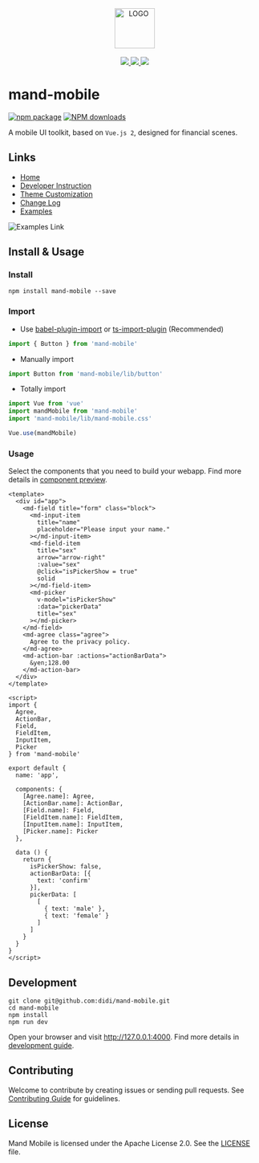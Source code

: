 <div align="center">
  <a href="#">
    <img width="80" src="https://manhattan.didistatic.com/static/manhattan/mand/docs/mand-logo-black.svg" alt="LOGO">
  </a>
</div>
<br>
<div align="center">
    <a href="http://forthebadge.com">
        <img src="http://forthebadge.com/images/badges/made-with-vue.svg">
    </a>
    <a href="http://forthebadge.com">
        <img src="http://forthebadge.com/images/badges/built-with-love.svg">
    </a>
    <a href="http://forthebadge.com">
        <img src="http://forthebadge.com/images/badges/makes-people-smile.svg">
    </a>
</div>

# mand-mobile

[![npm package](https://img.shields.io/npm/v/mand-mobile.svg?style=flat-square)](https://www.npmjs.org/package/mand-mobile)
[![NPM downloads](http://img.shields.io/npm/dm/mand-mobile.svg?style=flat-square)](http://npmtrends.com/mand-mobile)

A mobile UI toolkit, based on `Vue.js 2`, designed for financial scenes.

## Links

* [Home](https://didi.github.io/mand-mobile/)
* [Developer Instruction](site/docs/development.md)
* [Theme Customization](site/docs/theme.md)
* [Change Log](CHANGELOG.md)
* [Examples](https://didi.github.io/mand-mobile/examples/)

![Examples Link](https://manhattan.didistatic.com/static/manhattan/mand/docs/mand-doc-home-qrcode.png)

## Install & Usage

### Install

```shell
npm install mand-mobile --save
```

### Import

* Use <a href="https://github.com/ant-design/babel-plugin-import" target="_blank">babel-plugin-import</a>
  or
  <a href="https://github.com/Brooooooklyn/ts-import-plugin" target="_blank">ts-import-plugin</a> (Recommended)

```javascript
import { Button } from 'mand-mobile'
```

* Manually import

```javascript
import Button from 'mand-mobile/lib/button'
```

* Totally import

```javascript
import Vue from 'vue'
import mandMobile from 'mand-mobile'
import 'mand-mobile/lib/mand-mobile.css'

Vue.use(mandMobile)
```

### Usage

Select the components that you need to build your webapp. Find more details in [component preview](https://didi.github.io/mand-mobile/#/docs/preview).

```vue
<template>
  <div id="app">
    <md-field title="form" class="block">
      <md-input-item
        title="name"
        placeholder="Please input your name."
      ></md-input-item>
      <md-field-item
        title="sex"
        arrow="arrow-right"
        :value="sex"
        @click="isPickerShow = true"
        solid
      ></md-field-item>
      <md-picker
        v-model="isPickerShow"
        :data="pickerData"
        title="sex"
      ></md-picker>
    </md-field>
    <md-agree class="agree">
      Agree to the privacy policy.
    </md-agree>
    <md-action-bar :actions="actionBarData">
      &yen;128.00
    </md-action-bar>
  </div>
</template>

<script>
import {
  Agree,
  ActionBar,
  Field,
  FieldItem,
  InputItem,
  Picker
} from 'mand-mobile'

export default {
  name: 'app',

  components: {
    [Agree.name]: Agree,
    [ActionBar.name]: ActionBar,
    [Field.name]: Field,
    [FieldItem.name]: FieldItem,
    [InputItem.name]: InputItem,
    [Picker.name]: Picker
  },

  data () {
    return {
      isPickerShow: false,
      actionBarData: [{
        text: 'confirm'
      }],
      pickerData: [
        [
          { text: 'male' },
          { text: 'female' }
        ]
      ]
    }
  }
}
</script>
```

## Development

```shell
git clone git@github.com:didi/mand-mobile.git
cd mand-mobile
npm install
npm run dev
```
Open your browser and visit http://127.0.0.1:4000. Find more details in [development guide](https://didi.github.io/mand-mobile/#/docs/development).

## Contributing
Welcome to contribute by creating issues or sending pull requests. See [Contributing Guide](CONTRIBUTING.md) for guidelines.

## License
Mand Mobile is licensed under the Apache License 2.0. See the [LICENSE](LICENSE) file.
